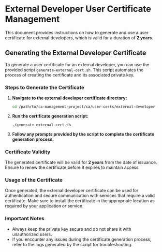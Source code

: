 # External Developer User Certificate Management

This document provides instructions on how to generate and use a user certificate for external developers, which is valid for a duration of **2 years**.

## Generating the External Developer Certificate

To generate a user certificate for an external developer, you can use the provided script `generate-external-cert.sh`. This script automates the process of creating the certificate and its associated private key.

### Steps to Generate the Certificate

1. **Navigate to the external developer certificate directory:**
   ```bash
   cd /path/to/ca-management-project/ca/user-certs/external-developer
   ```

2. **Run the certificate generation script:**
   ```bash
   ./generate-external-cert.sh
   ```

3. **Follow any prompts provided by the script to complete the certificate generation process.**

### Certificate Validity

The generated certificate will be valid for **2 years** from the date of issuance. Ensure to renew the certificate before it expires to maintain access.

### Usage of the Certificate

Once generated, the external developer certificate can be used for authentication and secure communication with services that require a valid certificate. Make sure to install the certificate in the appropriate location as required by your application or service.

### Important Notes

- Always keep the private key secure and do not share it with unauthorized users.
- If you encounter any issues during the certificate generation process, refer to the logs generated by the script for troubleshooting.